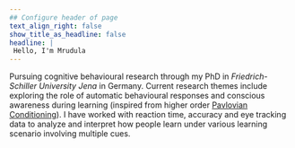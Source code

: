 ```yaml
---
## Configure header of page
text_align_right: false
show_title_as_headline: false
headline: |
 Hello, I'm Mrudula
---
```


<!-- this is a subheadline -->
Pursuing cognitive behavioural research through my PhD in *Friedrich-Schiller University Jena* in Germany. Current research themes include  exploring the role of automatic behavioural responses and conscious awareness during learning (inspired from higher order [Pavlovian Conditioning](https://www.simplypsychology.org/pavlov.html)). I have worked with reaction time, accuracy and eye tracking data to analyze and interpret how people learn under various learning scenario involving multiple cues.